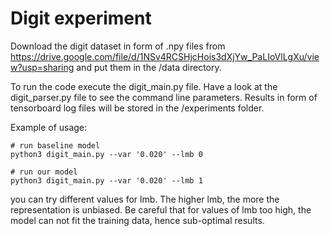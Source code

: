# Digit experiment
Download the digit dataset in form of .npy files from https://drive.google.com/file/d/1NSv4RCSHjcHois3dXjYw_PaLIoVlLgXu/view?usp=sharing and put them in the /data directory.

To run the code execute the digit_main.py file. Have a look at the digit_parser.py file to see the command line parameters.
Results in form of tensorboard log files will be stored in the /experiments folder.

Example of usage:
```
# run baseline model
python3 digit_main.py --var '0.020' --lmb 0

# run our model
python3 digit_main.py --var '0.020' --lmb 1
```


you can try different values for lmb. The higher lmb, the more the representation is unbiased. Be careful that for values of lmb too high, the model can not fit the training data, hence sub-optimal results.
